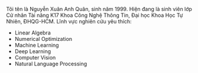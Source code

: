 <!---
layout: page
title: About me
-->
<!---
subtitle: Why you'd want to go on a date with me
-->

<!---
My name is Inigo Montoya. I have the following qualities:
- I rock a great mustache
- I'm extremely loyal to my family
What else do you need?
 my history
To be honest, I'm having some trouble remembering right now, so why don't you just watch [my movie](https://en.wikipedia.org/wiki/The_Princess_Bride_%28film%29) and it will answer **all** your questions.
-->
Tôi tên là Nguyễn Xuân Anh Quân, sinh năm 1999.
Hiện đang là sinh viên lớp Cử nhân Tài năng K17 Khoa Công Nghệ Thông Tin, Đại học Khoa Học Tự Nhiên, ĐHQG-HCM.
Lĩnh vực nghiên cứu yêu thích:
- Linear Algebra
- Numerical Optimization
- Machine Learning
- Deep Learning
- Computer Vision
- Natural Language Processing

